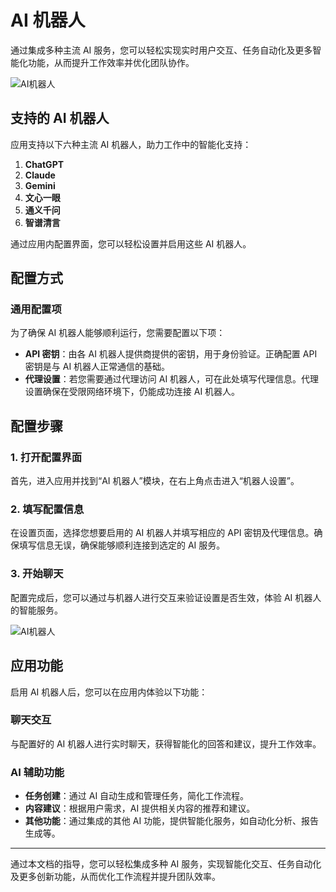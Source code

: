 # AI 机器人

通过集成多种主流 AI 服务，您可以轻松实现实时用户交互、任务自动化及更多智能化功能，从而提升工作效率并优化团队协作。

![AI机器人](/images/zh/AI_1.png)

## 支持的 AI 机器人

应用支持以下六种主流 AI 机器人，助力工作中的智能化支持：

1. **ChatGPT**  
2. **Claude**  
3. **Gemini**  
4. **文心一眼**  
5. **通义千问**  
6. **智谱清言**  

通过应用内配置界面，您可以轻松设置并启用这些 AI 机器人。

## 配置方式

### 通用配置项

为了确保 AI 机器人能够顺利运行，您需要配置以下项：

- **API 密钥**：由各 AI 机器人提供商提供的密钥，用于身份验证。正确配置 API 密钥是与 AI 机器人正常通信的基础。
- **代理设置**：若您需要通过代理访问 AI 机器人，可在此处填写代理信息。代理设置确保在受限网络环境下，仍能成功连接 AI 机器人。

## 配置步骤

### 1. 打开配置界面

首先，进入应用并找到“AI 机器人”模块，在右上角点击进入“机器人设置”。

### 2. 填写配置信息

在设置页面，选择您想要启用的 AI 机器人并填写相应的 API 密钥及代理信息。确保填写信息无误，确保能够顺利连接到选定的 AI 服务。

### 3. 开始聊天

配置完成后，您可以通过与机器人进行交互来验证设置是否生效，体验 AI 机器人的智能服务。

![AI机器人](/images/zh/AI_2.png)

## 应用功能

启用 AI 机器人后，您可以在应用内体验以下功能：

### 聊天交互
与配置好的 AI 机器人进行实时聊天，获得智能化的回答和建议，提升工作效率。

### AI 辅助功能
- **任务创建**：通过 AI 自动生成和管理任务，简化工作流程。
- **内容建议**：根据用户需求，AI 提供相关内容的推荐和建议。
- **其他功能**：通过集成的其他 AI 功能，提供智能化服务，如自动化分析、报告生成等。

---

通过本文档的指导，您可以轻松集成多种 AI 服务，实现智能化交互、任务自动化及更多创新功能，从而优化工作流程并提升团队效率。